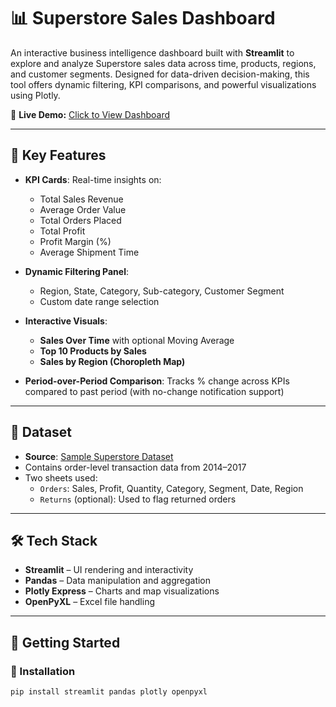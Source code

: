 # 📊 Superstore Sales Dashboard

An interactive business intelligence dashboard built with **Streamlit** to explore and analyze Superstore sales data across time, products, regions, and customer segments. Designed for data-driven decision-making, this tool offers dynamic filtering, KPI comparisons, and powerful visualizations using Plotly.

🚀 **Live Demo:** [Click to View Dashboard](https://kksuperstoredashboard.streamlit.app)

---

## 🌟 Key Features

- **KPI Cards**: Real-time insights on:
  - Total Sales Revenue  
  - Average Order Value  
  - Total Orders Placed  
  - Total Profit  
  - Profit Margin (%)  
  - Average Shipment Time  

- **Dynamic Filtering Panel**:
  - Region, State, Category, Sub-category, Customer Segment
  - Custom date range selection

- **Interactive Visuals**:
  - **Sales Over Time** with optional Moving Average
  - **Top 10 Products by Sales**
  - **Sales by Region (Choropleth Map)**

- **Period-over-Period Comparison**: Tracks % change across KPIs compared to past period (with no-change notification support)

---

## 📁 Dataset

- **Source**: [Sample Superstore Dataset](https://community.tableau.com/s/sample-superstore)
- Contains order-level transaction data from 2014–2017
- Two sheets used:
  - `Orders`: Sales, Profit, Quantity, Category, Segment, Date, Region
  - `Returns` (optional): Used to flag returned orders

---

## 🛠️ Tech Stack

- **Streamlit** – UI rendering and interactivity  
- **Pandas** – Data manipulation and aggregation  
- **Plotly Express** – Charts and map visualizations  
- **OpenPyXL** – Excel file handling  

---

## 🚀 Getting Started

### 🔧 Installation

```bash
pip install streamlit pandas plotly openpyxl
